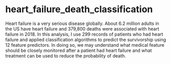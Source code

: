 # heart_failure_death_classification

Heart failure is a very serious disease globally. About 6.2 million adults in the US have heart failure
and 379,800 deaths were associated with heart failure in 2018. In this analysis, I use 299 records
of patients who had heart failure and applied classification algorithms to predict the survivorship
using 12 feature predictors. In doing so, we may understand what medical feature should be
closely monitored after a patient had heart failure and what treatment can be used to reduce the
probability of death.
